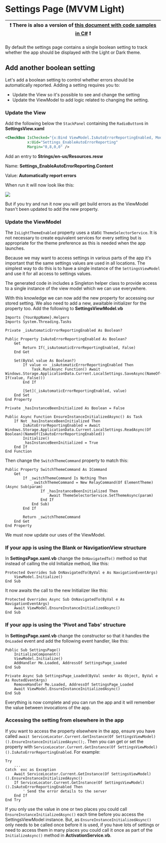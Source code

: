 # Settings Page (MVVM Light)

:heavy_exclamation_mark: There is also a version of [this document with code samples in C#](./settings-mvvmlight.md) :heavy_exclamation_mark: |
--------------------------------------------------------------------------------------------------------------------------------------------- |

By default the settings page contains a single boolean setting to track whether the app should be displayed with the Light or Dark theme.

## Add another boolean setting

Let's add a boolean setting to control whether errors should be automatically reported.
Adding a setting requires you to:

* Update the View so it's possible to see and change the setting
* Update the ViewModel to add logic related to changing the setting.

### Update the View

Add the following below the `StackPanel` containing the `RadioButton`s in **SettingsView.xaml**

```xml
<CheckBox IsChecked="{x:Bind ViewModel.IsAutoErrorReportingEnabled, Mode=TwoWay}"
          x:Uid="Settings_EnableAutoErrorReporting"
          Margin="0,8,0,0" />
```

Add an entry to **Strings/en-us/Resources.resw**

Name: **Settings_EnableAutoErrorReporting.Content**

Value: **Automatically report errors**

When run it will now look like this:

![](../resources/modifications/Settings_added_checkbox.png)

But if you try and run it now you will get build errors as the ViewModel hasn't been updated to add the new property.

### Update the ViewModel

The `IsLightThemeEnabled` property uses a static `ThemeSelectorService`. It is not necessary to create equivalent services for every setting but is appropriate for the theme preference as this is needed when the app launches.

Because we may want to access settings in various parts of the app it's important that the same settings values are used in all locations. The simplest way to do this is to have a single instance of the `SettingsViewModel` and use it for all access to settings values.

The generated code in includes a Singleton helper class to provide access to a single instance of the view model which we can use everywhere.

With this knowledge we can now add the new property for accessing our stored setting. We also need to add a new, awaitable initializer for the property too.
Add the following to **SettingsViewModel.vb**

```vbnet
Imports {YourAppName}.Helpers
Imports System.Threading.Tasks

Private _isAutomaticErrorReportingEnabled As Boolean?

Public Property IsAutoErrorReportingEnabled As Boolean?
    Get
        Return If(_isAutomaticErrorReportingEnabled, False)
    End Get

    Set(ByVal value As Boolean?)
        If value <> _isAutomaticErrorReportingEnabled Then
            Task.Run(Async Function() Await Windows.Storage.ApplicationData.Current.LocalSettings.SaveAsync(NameOf(IsAutoErrorReportingEnabled), If(value, False)))
        End If

        [Set](_isAutomaticErrorReportingEnabled, value)
    End Set
End Property

Private _hasInstanceBeenInitialized As Boolean = False

Public Async Function EnsureInstanceInitializedAsync() As Task
    If Not _hasInstanceBeenInitialized Then
        IsAutoErrorReportingEnabled = Await Windows.Storage.ApplicationData.Current.LocalSettings.ReadAsync(Of Boolean)(NameOf(IsAutoErrorReportingEnabled))
        Initialize()
        _hasInstanceBeenInitialized = True
    End If
End Function
```

Then change the `SwitchThemeCommand` property to match this:

```vbnet
Public Property SwitchThemeCommand As ICommand
    Get
        If _switchThemeCommand Is Nothing Then
            _switchThemeCommand = New RelayCommand(Of ElementTheme)(Async Sub(param)
                If _hasInstanceBeenInitialized Then
                    Await ThemeSelectorService.SetThemeAsync(param)
                End If
            End Sub)
        End If

        Return _switchThemeCommand
    End Get
End Property
```

We must now update our uses of the ViewModel.

### If your app is using the Blank or NavigationView structure

In **SettingsPage.xaml.vb** change the `OnNavigatedTo()` method so that instead of calling the old Initialize method, like this:

```vbnet
Protected Overrides Sub OnNavigatedTo(ByVal e As NavigationEventArgs)
    ViewModel.Initialize()
End Sub
```

It now awaits the call to the new Initializer like this:

```vbnet
Protected Overrides Async Sub OnNavigatedTo(ByVal e As NavigationEventArgs)
    Await ViewModel.EnsureInstanceInitializedAsync()
End Sub
```

### If your app is using the 'Pivot and Tabs' structure

In **SettingsPage.xaml.vb** change the constructor so that it handles the `OnLoaded` event and add the following event handler, like this:

```vbnet
Public Sub SettingsPage()
    InitializeComponent()
    ViewModel.Initialize()
    AddHandler Me.Loaded, AddressOf SettingsPage_Loaded
End Sub

Private Async Sub SettingsPage_Loaded(ByVal sender As Object, ByVal e As RoutedEventArgs)
    RemoveHandler Me.Loaded, AddressOf SettingsPage_Loaded
    Await ViewModel.EnsureInstanceInitializedAsync()
End Sub
```

Everything is now complete and you can run the app and it will remember the value between invocations of the app.

### Accessing the setting from elsewhere in the app

If you want to access the property elsewhere in the app, ensure you have called `await ServiceLocator.Current.GetInstance(Of SettingsViewModel)().EnsureInstanceInitializedAsync();`. Then you can get or set the property with `ServiceLocator.Current.GetInstance(Of SettingsViewModel)().IsAutoErrorReportingEnabled`.
For example:

```vbnet
Try
    ...
Catch  exc as Exception
    Await ServiceLocator.Current.GetInstance(Of SettingsViewModel)().EnsureInstanceInitializedAsync()
    If ServiceLocator.Current.GetInstance(Of SettingsViewModel)().IsAutoErrorReportingEnabled Then
        ' Send the error details to the server
    End If
End Try
```

If you only use the value in one or two places you could call `EnsureInstanceInitializedAsync()` each time before you access the SettingsViewModel instance. But, as `EnsureInstanceInitializedAsync()` only needs to be called once before it is used, if you have lots of settings or need to access them in many places you could call it once as part of the `InitializeAsync()` method in **ActivationService.vb**.

